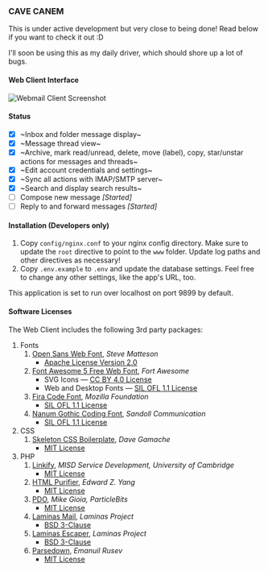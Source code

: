### CAVE CANEM

This is under active development but very close to being done! Read below if
you want to check it out :D

I'll soon be using this as my daily driver, which should shore up a lot of bugs.

#### Web Client Interface

![Webmail Client Screenshot](http://mikegioia.github.io/libremail/images/webmail_screenshot.png)

#### Status

 - [x] ~Inbox and folder message display~
 - [x] ~Message thread view~
 - [x] ~Archive, mark read/unread, delete, move (label), copy,
       star/unstar actions for messages and threads~
 - [x] ~Edit account credentials and settings~
 - [x] ~Sync all actions with IMAP/SMTP server~
 - [x] ~Search and display search results~
 - [ ] Compose new message *[Started]*
 - [ ] Reply to and forward messages *[Started]*

#### Installation (Developers only)

1. Copy `config/nginx.conf` to your nginx config directory. Make sure
   to update the `root` directive to point to the `www` folder. Update
   log paths and other directives as necessary!
2. Copy `.env.example` to `.env` and update the database settings. Feel
   free to change any other settings, like the app's URL, too.

This application is set to run over localhost on port 9899 by default.

#### Software Licenses

The Web Client includes the following 3rd party packages:

1. Fonts
    1. [Open Sans Web Font](https://en.wikipedia.org/wiki/Open_Sans),
       _Steve Matteson_
        * [Apache License Version 2.0](https://www.apache.org/licenses/LICENSE-2.0)
    2. [Font Awesome 5 Free Web Font](https://fontawesome.com), _Fort Awesome_
        * SVG Icons — [CC BY 4.0 License](https://creativecommons.org/licenses/by/4.0/)
        * Web and Desktop Fonts — [SIL OFL 1.1 License](https://scripts.sil.org/OFL)
    3. [Fira Code Font](https://en.wikipedia.org/wiki/Fira_Sans#Fira_Code),
       _Mozilla Foundation_
        * [SIL OFL 1.1 License](https://scripts.sil.org/OFL)
    4. [Nanum Gothic Coding Font](https://en.wikipedia.org/wiki/Nanum_font),
       _Sandoll Communication_
        * [SIL OFL 1.1 License](https://scripts.sil.org/OFL)
2. CSS
    1. [Skeleton CSS Boilerplate](https://github.com/dhg/Skeleton),
       _Dave Gamache_
        * [MIT License](https://opensource.org/licenses/MIT)
3. PHP
    1. [Linkify](https://github.com/misd-service-development/php-linkify),
       _MISD Service Development, University of Cambridge_
        * [MIT License](https://opensource.org/licenses/MIT)
    2. [HTML Purifier](http://htmlpurifier.org), _Edward Z. Yang_
        * [MIT License](https://opensource.org/licenses/MIT)
    3. [PDO](https://github.com/ParticleBits/pdo), _Mike Gioia, ParticleBits_
        * [MIT License](https://opensource.org/licenses/MIT)
    4. [Laminas Mail](https://github.com/laminas/laminas-mail),
       _Laminas Project_
        * [BSD 3-Clause](https://opensource.org/licenses/BSD-3-Clause)
    5. [Laminas Escaper](https://github.com/laminas/laminas-escaper),
       _Laminas Project_
        * [BSD 3-Clause](https://opensource.org/licenses/BSD-3-Clause)
    6. [Parsedown](https://parsedown.org), _Emanuil Rusev_
        * [MIT License](https://opensource.org/licenses/MIT)

